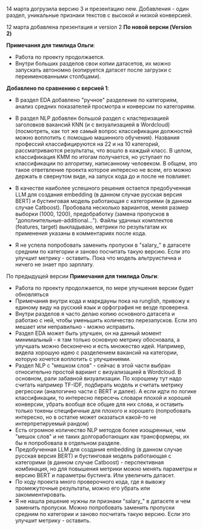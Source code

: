 14 марта догрузила версию 3 и презентацию new. Добавления - один раздел, уникальные признаки текстов с высокой и низкой конверсией. 


12 марта
добавлена презентация и version 2
**По новой версии (Version 2)**

**Примечания для тимлида Ольги**:



*   Работа по проекту продолжается.
*   Внутри больших разделов свои копии датасетов, их можно запускать автономно (копируется датасет после загрузки с переименованными столбцами).  


**Добавлено по сравнению с версией 1**:




*  В раздел EDA добавлено "ручное" разделение по категориям, анализ средних показателей просмотра и конверсии по категориям.
*  В раздел NLP добавлен большой раздел с кластеризацией заголовков вакансий КNN (и с визуализацией в Wordcloud) (посмотреть, как тот же самый вопрос классификации должностей можно воплотить с помощью машинного обучения). Названия профессий классифицируются на 22 и на 10 категорий, рассматриваются результаты, что вошло в каждый класс. В целом, классификация KMM по итогам получается, но уступает по классификации по алгоритму, написанному человеком. В общем, это такое ответвление проекта которое интересно не всем, его можно держать в свернутом виде, на запуск кода до и после не повлияет.

*   В качестве наиболее успешного решения остается предобученная LLM для создания embedding (в данном случае русская версия BERT) и бустинговая модель работающая с категориями (в данном случае Catboost). Пробовала несколько вариантов, меняя размер выборки (1000, 1200), предобработку (замена пропусков в "дополнительные-additional..."). Файлы удачных комплектов (features, target) выкладываю, метрики по результатам их применения указаны в комментариях после кода.
*   Я не успела попробовать заменить пропуски в  "salary_" в датасете средним по категории и заново посчитать такую версию. Если это улучшит метрику - оставить. Пока что модель альтруистична и ничего не знает про зарплату.


По предыдущей версии 
**Примечания для тимлида Ольги**: 


*   Работа по проекту продолжается, по мере улучшения версии будет обновляться
*   Примечания внутри кода и маркдауны пока на runglish, привожу к единому виду на русский язык и орфография не везде проверена. 
*   Внутри разделов я часто делаю копию основного датасета и работаю с ней, чтобы уменьшить количество перезапусков. Если это мешает или неправильно - можно исправить. 
*   Раздел EDA может быть улучшен, он на данный момент минимальный - я там только основную метрику обосновала, а улучшать можно бесконечно и есть множество идей. Например, видела хорошую идею с разделением вакансий на категории, которую хочется воплотить с улучшениями.
*   Раздел NLP с "мешком слов" - сейчас в этой части выбран относительно простой вариант с визуализацией в Wordcloud. В основном, рали забавной визуализации. По хорошему тут надо считать например TF-IDF, подбирать модель и считать метрику регрессии (аналогично части с BERT и далее). А если идти по логике классификации, то интересно пересечь словари плохой и хорошей конверсии, убрать вообще все общие для них слова, и оставить только токены специфичные для плохого и хорошего (попробовать интересно, но в остатке может оказаться какой-то не интерпретируемый рандом) 
*   Есть огромное количество NLP методов более изощренных, чем "мешок слов" и не таких долгоработающих как трансформеры, их бы я попробовала в отдельном разделе. 
*   Предобученная LLM для создания embedding (в данном случае русская версия BERT) и бустинговая модель работающая с категорими (в данном случае Catboost) - перспективная комбинация, но для повышения метрики можно менять параметры и версию BERT и параметры бустинга. Или увеличить датасет. 
*   По ходу проекта много проверочного кода, где я вывожу промежуточные результаты, можно его убрать или закомментировать. 
*   Я не нашла решение нужны ли признаки "salary_" в датасете и чем заменить пропуски. Можно попробовать заменить пропуски средним по категории и заново посчитать такую версию. Если это улучшит метрику - оставить. 



